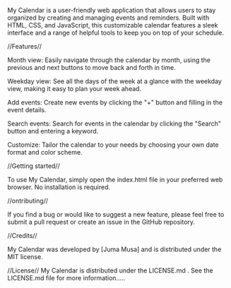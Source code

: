 My Calendar is a user-friendly web application that allows users to stay organized by creating and managing events and reminders. Built with HTML, CSS, and JavaScript, this customizable calendar features a sleek interface and a range of helpful tools to keep you on top of your schedule.

//Features//

Month view: Easily navigate through the calendar by month, using the previous and next buttons to move back and forth in time.

Weekday view: See all the days of the week at a glance with the weekday view, making it easy to plan your week ahead.

Add events: Create new events by clicking the "+" button and filling in the event details.

Search events: Search for events in the calendar by clicking the "Search" button and entering a keyword.

Customize: Tailor the calendar to your needs by choosing your own date format and color scheme.

//Getting started//

To use My Calendar, simply open the index.html file in your preferred web browser. No installation is required.

//ontributing//

If you find a bug or would like to suggest a new feature, please feel free to submit a pull request or create an issue in the GitHub repository.

//Credits//

My Calendar was developed by [Juma Musa] and is distributed under the MIT license.

//License//
My Calendar is distributed under the LICENSE.md . See the LICENSE.md file for more information.....



